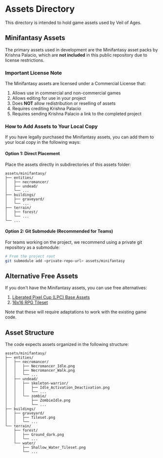 # Assets Directory

This directory is intended to hold game assets used by Veil of Ages.

## Minifantasy Assets

The primary assets used in development are the Minifantasy asset packs by Krishna Palacio, which are **not included** in this public repository due to license restrictions.

### Important License Note

The Minifantasy assets are licensed under a Commercial License that:
1. Allows use in commercial and non-commercial games
2. Allows editing for use in your project
3. Does **NOT** allow redistribution or reselling of assets
4. Requires crediting Krishna Palacio
5. Requires sending Krishna Palacio a link to the completed project

### How to Add Assets to Your Local Copy

If you have legally purchased the Minifantasy assets, you can add them to your local copy in the following ways:

#### Option 1: Direct Placement
Place the assets directly in subdirectories of this assets folder:

```
assets/minifantasy/
├── entities/
│   ├── necromancer/
│   ├── undead/
│   └── ...
├── buildings/
│   ├── graveyard/
│   └── ...
├── terrain/
│   ├── forest/
│   └── ...
└── ...
```

#### Option 2: Git Submodule (Recommended for Teams)
For teams working on the project, we recommend using a private git repository as a submodule:

```bash
# From the project root
git submodule add <private-repo-url> assets/minifantasy
```

## Alternative Free Assets

If you don't have the Minifantasy assets, you can use free alternatives:

1. [Liberated Pixel Cup (LPC) Base Assets](https://opengameart.org/content/liberated-pixel-cup-lpc-base-assets-sprites-map-tiles)
2. [16x16 RPG Tileset](https://opengameart.org/content/16x16-rpg-tileset)

Note that these will require adaptations to work with the existing game code.

## Asset Structure

The code expects assets organized in the following structure:

```
assets/minifantasy/
├── entities/
│   ├── necromancer/
│   │   ├── Necromancer_Idle.png
│   │   ├── Necromancer_Walk.png
│   │   └── ...
│   ├── undead/
│   │   ├── skeleton-warrior/
│   │   │   ├── Idle_Activation_Deactivation.png
│   │   │   └── ...
│   │   └── zombie/
│   │       ├── ZombieIdle.png
│   │       └── ...
├── buildings/
│   ├── graveyard/
│   │   ├── Tileset.png
│   │   └── ...
└── terrain/
    ├── forest/
    │   ├── Ground_dark.png
    │   └── ...
    └── water/
        ├── Shallow_Water_Tileset.png
        └── ...
```
